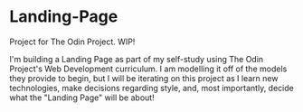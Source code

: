 # Landing-Page
Project for The Odin Project. WIP!

I'm building a Landing Page as part of my self-study using The Odin Project's Web Development curriculum. I am modelling it off of the
models they provide to begin, but I will be iterating on this project as I learn new technologies, make decisions regarding style, and,
most importantly, decide what the "Landing Page" will be about!
